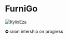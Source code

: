 # FurniGo
[![KylixEza](https://circleci.com/gh/KylixEza/FurniTale.svg?style=svg)](https://circleci.com/gh/KylixEza/FurniTale)

<p>⛔ raion intership on progress</p>
